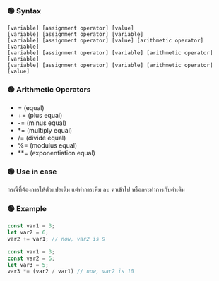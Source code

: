 ### 🟢 Syntax
```
[variable] [assignment operator] [value]
[variable] [assignment operator] [variable]
[variable] [assignment operator] [value] [arithmetic operator] [variable]
[variable] [assignment operator] [variable] [arithmetic operator] [variable]
[variable] [assignment operator] [variable] [arithmetic operator] [value]
```


### 🟢 Arithmetic Operators
  - = (equal)
  - += (plus equal)
  - -= (minus equal)
  - *= (multiply equal)
  - /= (divide equal)
  - %= (modulus equal)
  - **= (exponentiation equal)



### 🟢 Use in case
กรณีที่ต้องการให้ตัวแปลเดิม แต่ทำการเพิ่ม ลบ ค่าเข้าไป หรือกระทำการกับค่าเดิม

### 🟢 Example
```JavaScript
const var1 = 3;
let var2 = 6;
var2 += var1; // now, var2 is 9
```
```JavaScript
const var1 = 3;
const var2 = 6;
let var3 = 5;
var3 *= (var2 / var1) // now, var2 is 10
```